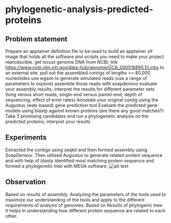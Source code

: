 # phylogenetic-analysis-predicted-proteins
## Problem statement
Prepare an apptainer definition file to be used to build an apptainer sif image that holds all the software and scripts you need to make your project reproducible.
get locust genome DNA from NCBI, link https://www.ncbi.nlm.nih.gov/data-hub/genome/GCA_000516895.1/Links to an external site.
pull out the assembled contigs of lengths >= 80,000 nucleotides
use wgsim to generate simulated reads (use a range of parameters to explore)
assemble those reads with soapdenovo
evaluate your assembly results; interpret the results for different parameter sets (long versus short reads; single-end versus paired-end; depth of sequencing; effect of error rates)
Annotate your original contig using the Augustus (web-based) gene prediction tool
Evaluate the predicted gene models using blastp against known proteins (are there any good matches?)
Take 3 promising candidates and run a phylogenetic analysis on the predicted proteins; interpret your results

## Experiments
Extracted the contigs using seqkit and then formed assembly using SoapDenevo. Then utilised Augustus to generate related protein sequence and with help of blastp identified most matching protein sequence and formed a phylogenetic tree with MEGA software.
![alt text]([https://github.iu.edu/cs-b657-sp2023/rsantha-srmhalgi-chravi-varulnu-a1/blob/d11aa78662e133f184df80c742f6f6048ec99a48/part0/noisy_pichu.png](https://github.com/rakesh09111996/phylogenetic-analysis-predicted-proteins/blob/4f4fbdbab3ddb3f540a7f41af21bc86afe07256a/phylogenetic%20tree.png))

## Observation
Based on results of assembly:
Analyzing the parameters of the tools used to maximize our understanding of the tools and apply to the different requirements of analysis of genomes.
Based on Results of phylogenic tree:
It helps in understanding how different protein sequence are related to each other.
